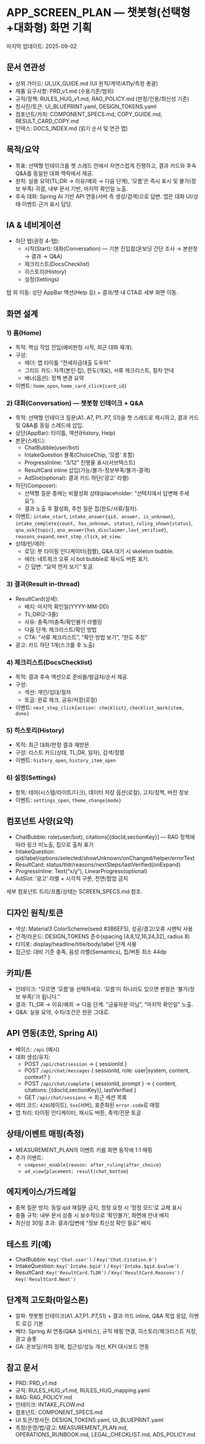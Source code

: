 # APP_SCREEN_PLAN — 챗봇형(선택형+대화형) 화면 기획

마지막 업데이트: 2025-09-02

## 문서 연관성
- 상위 가이드: UI_UX_GUIDE.md (UI 원칙/계약/A11y/측정 총괄)
- 제품 요구사항: PRD_v1.md (수용기준/범위)
- 규칙/정책: RULES_HUG_v1.md, RAG_POLICY.md (판정/인용/최신성 기준)
- 청사진/토큰: UI_BLUEPRINT.yaml, DESIGN_TOKENS.yaml
- 컴포넌트/카피: COMPONENT_SPECS.md, COPY_GUIDE.md, RESULT_CARD_COPY.md
- 인덱스: DOCS_INDEX.md (읽기 순서 및 연관 맵)

## 목적/요약
- 목표: 선택형 인테이크를 챗 스레드 안에서 자연스럽게 진행하고, 결과 카드와 후속 Q&A를 동일한 대화 맥락에서 제공.
- 원칙: 실용 요약(TL;DR → 이유/예외 → 다음 단계), ‘모름’은 즉시 표시 및 불가(정보 부족) 귀결, 내부 문서 기반, 마지막 확인일 노출.
- 후속 대화: Spring AI 기반 API 연동(서버 측 생성/검색)으로 답변. 앱은 대화 UI/상태·이벤트·근거 표시 담당.

## IA & 네비게이션
- 하단 탭(권장 4-탭):
  - 시작(Start): 대화(Conversation) — 기본 진입점(온보딩 간단 조사 → 본판정 → 결과 → Q&A)
  - 체크리스트(DocsChecklist)
  - 히스토리(History)
  - 설정(Settings)

탭 외 이동: 상단 AppBar 액션(Help 등) + 결과/챗 내 CTA로 세부 화면 이동.

## 화면 설계

### 1) 홈(Home)
- 목적: 핵심 작업 진입(예비판정 시작, 최근 대화 재개).
- 구성:
  - 헤더: 앱 타이틀 “전세자금대출 도우미”
  - 그리드 카드: 자격(본인·집), 한도(개요), 서류 체크리스트, 절차 안내
  - 배너(옵션): 정책 변경 요약
- 이벤트: `home_open`, `home_card_click{card_id}`

### 2) 대화(Conversation) — 챗봇형 인테이크 + Q&A
- 목적: 선택형 인테이크 질문(A1..A7, P1..P7, S1)을 챗 스레드로 제시하고, 결과 카드 및 Q&A를 동일 스레드에 삽입.
- 상단(AppBar): 타이틀, 액션(History, Help)
- 본문(스레드):
  - ChatBubble(user/bot)
  - IntakeQuestion 블록(ChoiceChip, ‘모름’ 포함)
  - ProgressInline: “3/12” 진행율 표시(서브텍스트)
  - ResultCard inline 삽입(가능/불가-정보부족/불가-결격)
  - AdSlot(optional): 결과 카드 하단(‘광고’ 라벨)
- 하단(Composer):
  - 선택형 질문 중에는 비활성화 상태(placeholder: “선택지에서 답변해 주세요”).
  - 결과 노출 후 활성화, 추천 질문 칩(한도/서류/절차).
- 이벤트: `intake_start`, `intake_answer{qid, answer, is_unknown}`, `intake_complete{count, has_unknown, status}`, `ruling_shown{status}`, `qna_ask{topic}`, `qna_answer{has_disclaimer,last_verified}`, `reasons_expand`, `next_step_click`, `ad_view`.
- 상태/빈/에러:
  - 로딩: 봇 타이핑 인디케이터(점멸), Q&A 대기 시 skeleton bubble.
  - 에러: 네트워크 오류 시 bot bubble로 재시도 버튼 표기.
  - 긴 답변: “요약 먼저 보기” 토글.

### 3) 결과(Result in-thread)
- ResultCard(상세):
  - 배지: 마지막 확인일(YYYY-MM-DD)
  - TL;DR(2–3줄)
  - 사유: 충족/미충족/확인불가 라벨링
  - 다음 단계: 체크리스트/확인 방법
  - CTA: “서류 체크리스트”, “확인 방법 보기”, “한도 추정”
- 광고: 카드 하단 1개(스크롤 후 노출)

### 4) 체크리스트(DocsChecklist)
- 목적: 결과 후속 액션으로 준비물/발급처/순서 제공.
- 구성:
  - 섹션: 개인/임대/절차
  - 토글: 완료 체크, 공유/저장(로컬)
- 이벤트: `next_step_click{action: checklist}`, `checklist_mark{item, done}`

### 5) 히스토리(History)
- 목적: 최근 대화/판정 결과 재방문.
- 구성: 리스트 카드(상태, TL;DR, 일자), 검색/정렬
- 이벤트: `history_open`, `history_item_open`

### 6) 설정(Settings)
- 항목: 테마(시스템/라이트/다크), 데이터 저장 옵션(로컬), 고지/정책, 버전 정보
- 이벤트: `settings_open`, `theme_change{mode}`

## 컴포넌트 사양(요약)
- ChatBubble: role(user/bot), citations[{docId,sectionKey}] — RAG 정책에 따라 링크 미노출, 칩으로 출처 표기
- IntakeQuestion: qid/label/options/selected/showUnknown/onChanged/helper/errorText
- ResultCard: status/tldr/reasons/nextSteps/lastVerified(onExpand)
- ProgressInline: Text(“x/y”), LinearProgress(optional)
- AdSlot: ‘광고’ 라벨 + 시각적 구분, 전면/팝업 금지

세부 컴포넌트 트리/프롭/상태는 SCREEN_SPECS.md 참조.

## 디자인 원칙/토큰
- 색상: Material3 ColorScheme(seed #3B6EF5), 성공/경고/오류 시맨틱 사용
- 간격/라운드: DESIGN_TOKENS 준수(spacing [4,8,12,16,24,32], radius 8)
- 타이포: display/headline/title/body/label 단계 사용
- 접근성: 대비 기준 충족, 음성 라벨(Semantics), 칩/버튼 최소 44dp

## 카피/톤
- 인테이크: “모르면 ‘모름’을 선택하세요. ‘모름’이 하나라도 있으면 판정은 ‘불가(정보 부족)’가 됩니다.”
- 결과: TL;DR → 이유/예외 → 다음 단계. “금융자문 아님”, “마지막 확인일” 노출.
- Q&A: 실용 요약, 수치/조건은 원문 그대로.

## API 연동(초안, Spring AI)
- 베이스: `/api` (예시)
- 대화 생성/유지:
  - POST `/api/chat/session` → { sessionId }
  - POST `/api/chat/messages` { sessionId, role: user|system, content, context? }
  - POST `/api/chat/complete` { sessionId, prompt } → { content, citations: [{docId,sectionKey}], lastVerified }
  - GET `/api/chat/sessions` → 최근 세션 목록
- 에러 코드: `429`(레이트), `5xx`(서버), 표준화된 `error.code`로 매핑
- 앱 처리: 타이핑 인디케이터, 재시도 버튼, 축약/전문 토글

## 상태/이벤트 매핑(측정)
- MEASUREMENT_PLAN의 이벤트 키를 화면 동작에 1:1 매핑
- 추가 이벤트:
  - `composer_enable{reason: after_ruling|after_choice}`
  - `ad_view{placement: result|chat_bottom}`

## 에지케이스/가드레일
- 중복 질문 방지: 동일 qid 재질문 금지, 정정 요청 시 ‘정정 모드’로 교체 표시
- 충돌 규칙: 내부 문서 상충 시 보수적으로 ‘확인불가’, 화면에 안내 배지
- 최신성 30일 초과: 결과/답변에 “정보 최신성 확인 필요” 배지

## 테스트 키(예)
- ChatBubble: `Key('Chat.user')` / `Key('Chat.Citation.0')`
- IntakeQuestion: `Key('Intake.$qid')` / `Key('Intake.$qid.$value')`
- ResultCard: `Key('ResultCard.TLDR')` / `Key('ResultCard.Reasons')` / `Key('ResultCard.Next')`

## 단계적 고도화(마일스톤)
- 알파: 챗봇형 인테이크(A1..A7,P1..P7,S1) + 결과 카드 inline, Q&A 목업 응답, 이벤트 로깅 기본
- 베타: Spring AI 연동(Q&A 실서비스), 규칙 매핑 연결, 히스토리/체크리스트 저장, 광고 슬롯
- GA: 온보딩/카피 정제, 접근성/성능 개선, KPI 대시보드 연동

## 참고 문서
- PRD: PRD_v1.md
- 규칙: RULES_HUG_v1.md, RULES_HUG_mapping.yaml
- RAG: RAG_POLICY.md
- 인테이크: INTAKE_FLOW.md
- 컴포넌트: COMPONENT_SPECS.md
- UI 토큰/청사진: DESIGN_TOKENS.yaml, UI_BLUEPRINT.yaml
- 측정/운영/법/광고: MEASUREMENT_PLAN.md, OPERATIONS_RUNBOOK.md, LEGAL_CHECKLIST.md, ADS_POLICY.md
